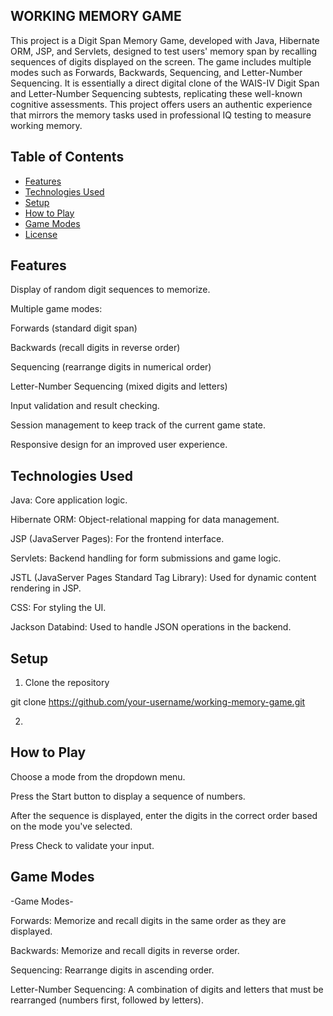 ## WORKING MEMORY GAME


This project is a Digit Span Memory Game, developed with Java, Hibernate ORM, JSP, and Servlets, designed to test users' memory span by recalling sequences of digits displayed on the screen. The game includes multiple modes such as Forwards, Backwards, Sequencing, and Letter-Number Sequencing. It is essentially a direct digital clone of the WAIS-IV Digit Span and Letter-Number Sequencing subtests, replicating these well-known cognitive assessments. This project offers users an authentic experience that mirrors the memory tasks used in professional IQ testing to measure working memory.


## Table of Contents

- [Features](#features)
- [Technologies Used](#technologies-used)
- [Setup](#setup)
- [How to Play](#how-to-play)
- [Game Modes](#game-modes)
- [License](#license)

## Features

Display of random digit sequences to memorize.

Multiple game modes:

Forwards (standard digit span)

Backwards (recall digits in reverse order)

Sequencing (rearrange digits in numerical order)

Letter-Number Sequencing (mixed digits and letters)

Input validation and result checking.

Session management to keep track of the current game state.

Responsive design for an improved user experience.


## Technologies Used


Java: Core application logic.

Hibernate ORM: Object-relational mapping for data management.

JSP (JavaServer Pages): For the frontend interface.

Servlets: Backend handling for form submissions and game logic.

JSTL (JavaServer Pages Standard Tag Library): Used for dynamic content rendering in JSP.

CSS: For styling the UI.

Jackson Databind: Used to handle JSON operations in the backend.

## Setup

1) Clone the repository
   
git clone https://github.com/your-username/working-memory-game.git

2) 

## How to Play

Choose a mode from the dropdown menu.

Press the Start button to display a sequence of numbers.

After the sequence is displayed, enter the digits in the correct order based on the mode you've selected.

Press Check to validate your input.


## Game Modes

-Game Modes-

Forwards: Memorize and recall digits in the same order as they are displayed.

Backwards: Memorize and recall digits in reverse order.

Sequencing: Rearrange digits in ascending order.

Letter-Number Sequencing: A combination of digits and letters that must be rearranged (numbers first, followed by letters).
